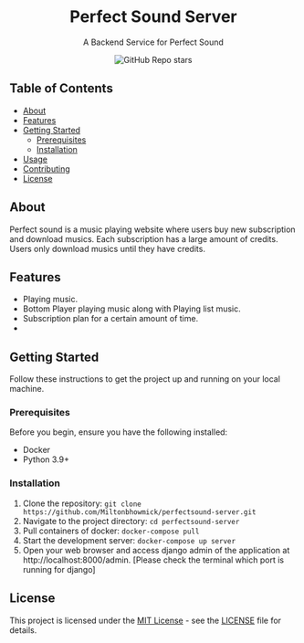 <h1 align="center">Perfect Sound Server</h1>
<p align="center">A Backend Service for Perfect Sound</p>
<p align="center">
	<img alt="GitHub Repo stars" src="https://img.shields.io/github/stars/Miltonbhowmick/perfectsound-server"> 
</p>

## Table of Contents

- [About](#about)
- [Features](#features)
- [Getting Started](#getting-started)
  - [Prerequisites](#prerequisites)
  - [Installation](#installation)
- [Usage](#usage)
- [Contributing](#contributing)
- [License](#license)

## About

Perfect sound is a music playing website where users buy new subscription and download musics. Each subscription has a large amount of credits. Users only download musics until they have credits.

## Features

- Playing music.
- Bottom Player playing music along with Playing list music.
- Subscription plan for a certain amount of time.
- 
## Getting Started

Follow these instructions to get the project up and running on your local machine.

### Prerequisites
Before you begin, ensure you have the following installed:

- Docker
- Python 3.9+

### Installation

1. Clone the repository:
   `git clone https://github.com/Miltonbhowmick/perfectsound-server.git`
2. Navigate to the project directory:
	`cd perfectsound-server`
3. Pull containers of docker:
  `docker-compose pull`
4. Start the development server:
 	`docker-compose up server`  
5. Open your web browser and access django admin of the application at http://localhost:8000/admin. [Please check the terminal which port is running for django]

## License
This project is licensed under the [MIT License](./LICENSE) - see the [LICENSE](./LICENSE) file for details.

